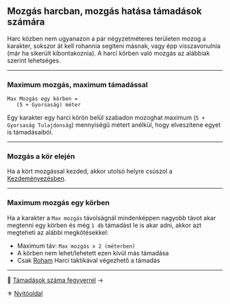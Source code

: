 ## Mozgás harcban, mozgás hatása támadások számára

Harc közben nem ugyanazon a pár négyzetméteres területen mozog a karakter, sokszor át kell rohannia segíteni másnak, vagy épp visszavonulnia (már ha sikerült kibontakoznia). A harci körben való mozgás az alábbiak szerint lehetséges.

---
### Maximum mozgás, maximum támadással

```
Max Mozgás egy körben =
   (5 + Gyorsaság) méter
```

Egy karakter egy harci körön belül szabadon mozoghat maximum (`5 + Gyorsaság Tulajdonság`) mennyiségű métert anélkül, hogy elveszítene egyet is támadásaiból.

---
### Mozgás a kör elején

Ha a kört mozgással kezded, akkor utolsó helyre csúszol a [Kezdeményezésben](064_02_00_harc_menete_reszletes.md#kezdeményezés).

---
### Maximum mozgás egy körben

Ha a karakter a `Max mozgás` távolságnál mindenképpen nagyobb távot akar megtenni egy körben és még `1 db` támadást le is akar adni, akkor azt megteheti az alábbi megkötésekkel:

- Maximum táv: `Max mozgás x 2 (méterben)`
- A körben nem lehet/lehetett ezen kívül más támadása
- Csak [Roham](065_02_harci_taktikak.md#roham-taktika) Harci taktikával végezhető a támadás

---

🔗 [Támadások száma fegyverrel](063_06_tamadasok_szama_fegyverrel.md) →

⚜️ [Nyitóoldal](start.md#6-harcrendszer-%EF%B8%8F)